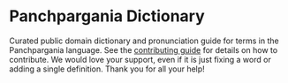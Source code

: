 
# Panchpargania Dictionary

Curated public domain dictionary and pronunciation guide for terms in the Panchpargania language. See the [contributing guide](https://github.com/drumworkteam/term/blob/make/.github/contributing.md) for details on how to contribute. We would love your support, even if it is just fixing a word or adding a single definition. Thank you for all your help!